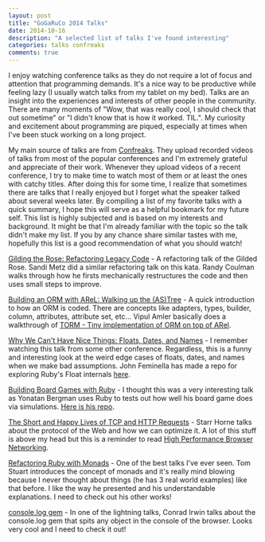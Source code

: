 ```yaml
---
layout: post
title: "GoGaRuCo 2014 Talks"
date: 2014-10-16
description: "A selected list of talks I've found interesting"
categories: talks confreaks
comments: true
---
```


I enjoy watching conference talks as they do not require a lot of focus and attention that programming demands. It's a nice way to be productive while feeling lazy (I usually watch talks from my tablet on my bed). Talks are an insight into the experiences and interests of other people in the community. There are many moments of "Wow, that was really cool, I should check that out sometime" or "I didn't know that is how it worked. TIL.". My curiosity and excitement about programming are piqued, especially at times when I've been stuck working on a long project.

My main source of talks are from [Confreaks](https://www.youtube.com/user/Confreaks). They upload recorded videos of talks from most of the popular conferences and I'm extremely grateful and appreciate of their work. Whenever they upload videos of a recent conference, I try to make time to watch most of them or at least the ones with catchy titles. After doing this for some time, I realize that sometimes there are talks that I really enjoyed but I forget what the speaker talked about several weeks later. By compiling a list of my favorite talks with a quick summary, I hope this will serve as a helpful bookmark for my future self. This list is highly subjected and is based on my interests and background. It might be that I'm already familiar with the topic so the talk didn't make my list. If you by any chance share similar tastes with me, hopefully this list is a good recommendation of what you should watch!

[Gilding the Rose: Refactoring Legacy Code](https://www.youtube.com/watch?v=r3bi2xv5t20) - A refactoring talk of the Gilded Rose. Sandi Metz did a similar refactoring talk on this kata. Randy Coulman walks through how he firsts mechanically restructures the code and then uses small steps to improve.

[Building an ORM with AReL: Walking up the (AS)Tree](https://www.youtube.com/watch?v=pTmTh7LNVic) - A quick introduction to how an ORM is coded. There are concepts like adapters, types, builder, column, attributes, attribute set, etc... Vipul Amler basically does a walkthrough of [TORM - Tiny implementation of ORM on top of ARel](https://github.com/prathamesh-sonpatki/torm).

[Why We Can't Have Nice Things: Floats, Dates, and Names](https://www.youtube.com/watch?v=asttlUG2OuI) - I remember watching this talk from some other conference. Regardless, this is a funny and interesting look at the weird edge cases of floats, dates, and names when we make bad assumptions. John Feminella has made a repo for exploring Ruby's Float internals [here](https://github.com/fj/floatboat).

[Building Board Games with Ruby](https://www.youtube.com/watch?v=EcnvbsXdbtI) - I thought this was a very interesting talk as Yonatan Bergman uses Ruby to tests out how well his board game does via simulations. [Here is his repo](https://github.com/yonbergman/missiles_and_microchips).

[The Short and Happy Lives of TCP and HTTP Requests](https://www.youtube.com/watch?v=4tBCDOgtWCg) - Starr Horne talks about the protocol of the Web and how we can optimize it. A lot of this stuff is above my head but this is a reminder to read [High Performance Browser Networking](http://chimera.labs.oreilly.com/books/1230000000545).

[Refactoring Ruby with Monads](http://codon.com/refactoring-ruby-with-monads) - One of the best talks I've ever seen. Tom Stuart introduces the concept of monads and it's really mind blowing because I never thought about things (he has 3 real world examples) like that before. I like the way he presented and his understandable explanations. I need to check out his other works!

[console.log gem](https://github.com/ConradIrwin/console.log) - In one of the lightning talks, Conrad Irwin talks about the console.log gem that spits any object in the console of the browser. Looks very cool and I need to check it out!
